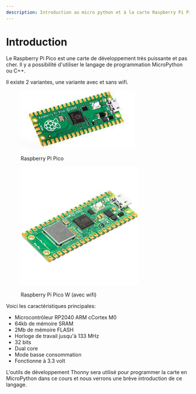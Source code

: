```yaml
---
description: Introduction au micro python et à la carte Raspberry Pi Pico
---
```


# Introduction

Le Raspberry Pi Pico est une carte de développement très puissante et pas cher. Il y a possibilité d'utiliser le langage de programmation MicroPython ou C++. &#x20;

Il existe 2 variantes, une variante avec et sans wifi.&#x20;

<figure><img src=".gitbook/assets/raspberry_photo.jpg" alt=""><figcaption><p>Raspberry PI Pico</p></figcaption></figure>

<figure><img src=".gitbook/assets/_w.jpg" alt=""><figcaption><p>Raspberry Pi Pico W (avec wifi) </p></figcaption></figure>

Voici les caractéristiques principales:

* Microcontrôleur RP2040 ARM cCortex M0
* 64kb de mémoire SRAM
* 2Mb de mémoire FLASH&#x20;
* Horloge de travail jusqu'à 133 MHz
* 32 bits
* Dual core
* Mode basse consommation
* Fonctionne à 3.3 volt

L'outils de développement Thonny sera utilisé pour programmer la carte en MicroPython dans ce cours et nous verrons une brève introduction de ce langage.









&#x20;
